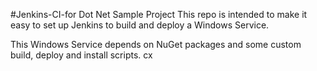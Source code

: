 #Jenkins-CI-for Dot Net Sample Project
This repo is intended to make it easy to set up Jenkins to build and deploy a Windows Service. 

This Windows Service depends on NuGet packages and some custom build, deploy and install scripts. cx 

